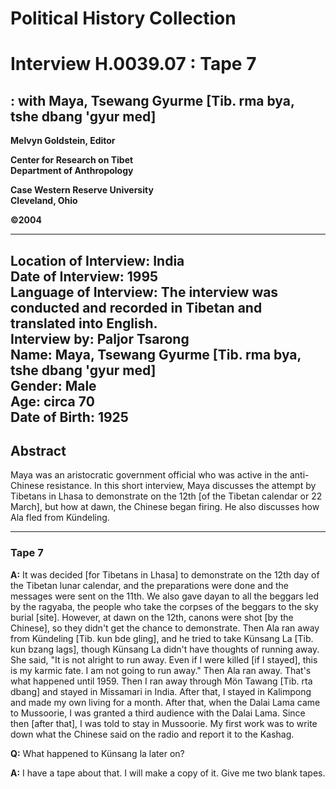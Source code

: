 # Political History Collection  
# Interview H.0039.07 : Tape 7  
##  : with Maya, Tsewang Gyurme [Tib. rma bya, tshe dbang 'gyur med]  


**Melvyn Goldstein, Editor**  

**Center for Research on Tibet**  
**Department of Anthropology**  

**Case Western Reserve University**  
**Cleveland, Ohio**  

**©2004**  

---  
**Location of Interview:** India  
**Date of Interview:** 1995  
**Language of Interview:** The interview was conducted and recorded in Tibetan and translated into English.  
**Interview by:** Paljor Tsarong  
**Name:** Maya, Tsewang Gyurme [Tib. rma bya, tshe dbang 'gyur med]  
**Gender:** Male  
**Age:** circa 70  
**Date of Birth:** 1925  
---  
## Abstract  

 Maya was an aristocratic government official who was active in the anti-Chinese resistance. In this short interview, Maya discusses the attempt by Tibetans in Lhasa to demonstrate on the 12th [of the Tibetan calendar or 22 March], but how at dawn, the Chinese began firing. He also discusses how Ala fled from Kündeling. 
  
---
### Tape 7  
**A:**  It was decided [for Tibetans in Lhasa] to demonstrate on the 12th day of the Tibetan lunar calendar, and the preparations were done and the messages were sent on the 11th. We also gave dayan to all the beggars led by the ragyaba, the people who take the corpses of the beggars to the sky burial [site]. However, at dawn on the 12th, canons were shot [by the Chinese], so they didn't get the chance to demonstrate. Then Ala ran away from Kündeling [Tib. kun bde gling], and he tried to take Künsang La [Tib. kun bzang lags], though Künsang La didn't have thoughts of running away. She said, "It is not alright to run away. Even if I were killed [if I stayed], this is my karmic fate. I am not going to run away." Then Ala ran away. That's what happened until 1959. Then I ran away through Mön Tawang [Tib. rta dbang] and stayed in Missamari in India. After that, I stayed in Kalimpong and made my own living for a month. After that, when the Dalai Lama came to Mussoorie, I was granted a third audience with the Dalai Lama. Since then [after that], I was told to stay in Mussoorie. My first work was to write down what the Chinese said on the radio and report it to the Kashag.   

**Q:**  What happened to Künsang la later on?   

**A:**  I have a tape about that. I will make a copy of it. Give me two blank tapes.   

